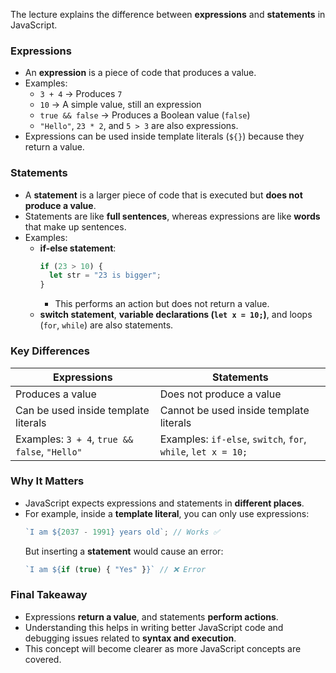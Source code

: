 The lecture explains the difference between **expressions** and **statements** in JavaScript.

### **Expressions**

- An **expression** is a piece of code that produces a value.
- Examples:
  - `3 + 4` → Produces `7`
  - `10` → A simple value, still an expression
  - `true && false` → Produces a Boolean value (`false`)
  - `"Hello"`, `23 * 2`, and `5 > 3` are also expressions.
- Expressions can be used inside template literals (`${}`) because they return a value.

### **Statements**

- A **statement** is a larger piece of code that is executed but **does not produce a value**.
- Statements are like **full sentences**, whereas expressions are like **words** that make up sentences.
- Examples:
  - **if-else statement**:
    ```js
    if (23 > 10) {
      let str = "23 is bigger";
    }
    ```
    - This performs an action but does not return a value.
  - **switch statement**, **variable declarations (`let x = 10;`)**, and loops (`for`, `while`) are also statements.

### **Key Differences**

| Expressions                                   | Statements                                                   |
| --------------------------------------------- | ------------------------------------------------------------ |
| Produces a value                              | Does not produce a value                                     |
| Can be used inside template literals          | Cannot be used inside template literals                      |
| Examples: `3 + 4`, `true && false`, `"Hello"` | Examples: `if-else`, `switch`, `for`, `while`, `let x = 10;` |

### **Why It Matters**

- JavaScript expects expressions and statements in **different places**.
- For example, inside a **template literal**, you can only use expressions:
  ```js
  `I am ${2037 - 1991} years old`; // Works ✅
  ```
  But inserting a **statement** would cause an error:
  ```js
  `I am ${if (true) { "Yes" }}` // ❌ Error
  ```

### **Final Takeaway**

- Expressions **return a value**, and statements **perform actions**.
- Understanding this helps in writing better JavaScript code and debugging issues related to **syntax and execution**.
- This concept will become clearer as more JavaScript concepts are covered.

